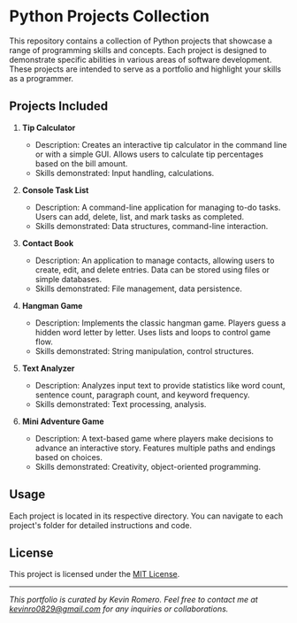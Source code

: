 # Python Projects Collection

This repository contains a collection of Python projects that showcase a range of programming skills and concepts. Each project is designed to demonstrate specific abilities in various areas of software development. These projects are intended to serve as a portfolio and highlight your skills as a programmer.

## Projects Included

1. **Tip Calculator**
   - Description: Creates an interactive tip calculator in the command line or with a simple GUI. Allows users to calculate tip percentages based on the bill amount.
   - Skills demonstrated: Input handling, calculations.

2. **Console Task List**
   - Description: A command-line application for managing to-do tasks. Users can add, delete, list, and mark tasks as completed.
   - Skills demonstrated: Data structures, command-line interaction.

3. **Contact Book**
   - Description: An application to manage contacts, allowing users to create, edit, and delete entries. Data can be stored using files or simple databases.
   - Skills demonstrated: File management, data persistence.

4. **Hangman Game**
   - Description: Implements the classic hangman game. Players guess a hidden word letter by letter. Uses lists and loops to control game flow.
   - Skills demonstrated: String manipulation, control structures.

5. **Text Analyzer**
   - Description: Analyzes input text to provide statistics like word count, sentence count, paragraph count, and keyword frequency.
   - Skills demonstrated: Text processing, analysis.

6. **Mini Adventure Game**
   - Description: A text-based game where players make decisions to advance an interactive story. Features multiple paths and endings based on choices.
   - Skills demonstrated: Creativity, object-oriented programming.

## Usage

Each project is located in its respective directory. You can navigate to each project's folder for detailed instructions and code.

## License

This project is licensed under the [MIT License](LICENSE).

---

_This portfolio is curated by Kevin Romero. Feel free to contact me at kevinro0829@gmail.com for any inquiries or collaborations._
